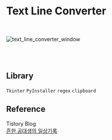 # Text Line Converter

<br>

![text_line_converter_window](https://github.com/minseok0809/text-line-converter/assets/97289420/112bd089-02d4-4aa2-a138-6ca609402257)

<br><br>
## Library
`Tkinter` `PyInstaller` `regex` `clipboard`

## Reference
Tistory Blog
<br>[흔한 공대생의 일상기록](https://commonengineerr.tistory.com/7)

<br><br>
